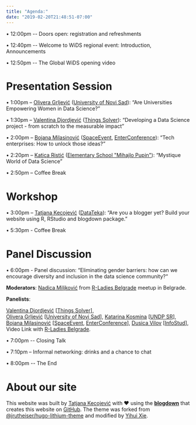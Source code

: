 ```yaml
---
title: "Agenda:"
date: "2019-02-20T21:48:51-07:00"
---
```



• 12:00pm -- Doors open: registration and refreshments

• 12:40pm -- Welcome to WiDS regional event: Introduction, Announcements

• 12:50pm -- The Global WiDS opening video

# Presentation Session

• 1:00pm – [Olivera Grljević](https://www.linkedin.com/in/olivera-grljević-3842b516/) ([University of Novi Sad](http://www.uns.ac.rs/index.php/en/)): “Are Universities Empowering Women in Data Science?”

• 1:30pm – [Valentina Djordjević](https://www.linkedin.com/in/valentina-%C4%91or%C4%91evi%C4%87) ([Things Solver](https://thingsolver.com)): “Developing a Data Science project - from scratch to the measurable impact”

• 2:00pm – [Bojana Milasinović](https://www.linkedin.com/in/bojanamilasinovic/) ([SpaceEvent](http://www.spacevent.org/), [EnterConference](http://www.enterconference.net/)): “Tech enterprises: How to unlock those ideas?”    

• 2:20pm – [Katica Ristić](https://www.linkedin.com/in/katica-risti%C4%87-542011148/) ([Elementary School "Mihajlo Pupin"](http://studyinserbia.rs/in/elektrotehnicka-skola-mihajlo-pupin-novi-sad)): “Mystique World of Data Science”

• 2:50pm – Coffee Break

# Workshop

• 3:00pm – [Tatjana Kecojević](https://www.linkedin.com/in/tatjana-kecojevic-803704143/) ([DataTeka](https://datateka.com)): “Are you a blogger yet? Build your website using R, RStudio and blogdown package.”

• 5:30pm - Coffee Break 

# Panel Discussion

• 6:00pm - Panel discussion: “Eliminating gender barriers: how can we encourage diversity and inclusion in the data science community?“ 

**Moderators**: 
[Nadica Miljković](http://automatika.etf.rs/en/department-personnel/98-english/content/faculty/615-phd-nadica-miljkovi%C4%87?) from [R-Ladies Belgrade](https://www.meetup.com/R-Ladies-Belgrade) meetup in Belgrade. 

**Panelists**:
 
[Valentina Djordjević](https://www.linkedin.com/in/valentina-%C4%91or%C4%91evi%C4%87) [[Things Solver](https://thingsolver.com)],  
[Olivera Grljević](https://www.linkedin.com/in/olivera-grljević-3842b516/) [[University of Novi Sad](http://www.uns.ac.rs/index.php/en/)],
[Katarina Kosmina](https://www.linkedin.com/in/kosmina/) [[UNDP SR](http://www.rs.undp.org/content/serbia/en/home.html)], 
[Bojana Milasinović](https://www.linkedin.com/in/bojanamilasinovic/) [[SpaceEvent](http://www.spacevent.org/), [EnterConference](http://www.enterconference.net/)], 
[Dusica Vilov](https://www.linkedin.com/in/dusica-vilov-80982aba/) [[InfoStud](https://www.infostud.com/en/)], 
Video Link with [R-Ladies Belgrade](https://www.meetup.com/R-Ladies-Belgrade/).

• 7:00pm -- Closing Talk 

• 7:10pm – Informal networking: drinks and a chance to chat

• 8:00pm -- The End 


# About our site

This website was built by [Tatjana Kecojević](https://tanjakec.github.io) with :heart: using the [**blogdown**](https://github.com/rstudio/blogdown) that creates this website on [GitHub](https://github.com/TanjaKec/WiDSSU). The theme was forked from [@jrutheiser/hugo-lithium-theme](https://github.com/jrutheiser/hugo-lithium-theme) and modified by [Yihui Xie](https://github.com/yihui/hugo-lithium-theme).
